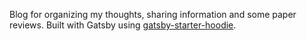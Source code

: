 Blog for organizing my thoughts, sharing information and some paper reviews. 
Built with Gatsby using [gatsby-starter-hoodie](https://github.com/devHudi/gatsby-starter-hoodie).

